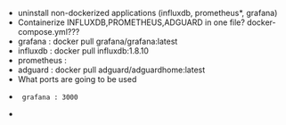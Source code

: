 *  uninstall non-dockerized applications (influxdb, prometheus*, grafana)
*  Containerize INFLUXDB,PROMETHEUS,ADGUARD in one file? docker-compose.yml???
*  grafana : docker pull grafana/grafana:latest
*  influxdb : docker pull influxdb:1.8.10
*  prometheus : 
*  adguard : docker pull adguard/adguardhome:latest
*  What ports are going to be used
*      grafana : 3000
*      
